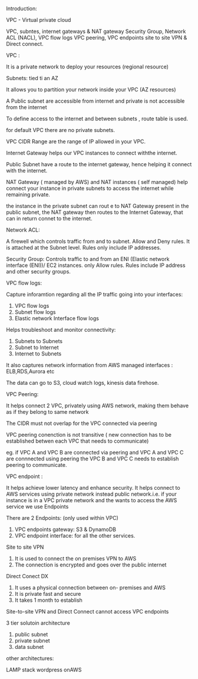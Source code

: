

Introduction:


VPC - Virtual private cloud

VPC, subntes, internet gateways & NAT gateway
Security Group, Network ACL (NACL), VPC flow logs
VPC peering, VPC endpoints
site to site VPN & Direct connect.


VPC : 

It is a private network to deploy your resources (regional resource)


Subnets:
tied ti an AZ

It allows you to partition your network inside your VPC (AZ resources)


A Public subnet are accessible from internet and private is not accessible from the internet 


To define access to the internet and between subnets , route table is used.

for default VPC there are no private subnets.

VPC CIDR Range are the range of IP allowed in your VPC.

Internet Gateway helps our VPC instances to connect withthe internet.

Public Subnet have a route to the internet gateway, hence helping it connect with the internet.

NAT Gateway ( managed by AWS) and NAT instances ( self managed) help connect your instance in private subnets to access the internet while remaining private.

the instance in the private subnet can rout e to NAT Gateway present in the public subnet, the NAT gateway then routes to the Internet Gateway, that can in return connet to the internet.


Network ACL:

A firewell which controls traffic from and to subnet.
Allow and Deny rules.
It is attached at the Subnet level.
Rules only include IP addresses.

Security Group:
Controls traffic to and from an ENI (Elastic network interface (ENI))/ EC2 instances.
only Allow rules.
Rules include IP address and other security groups.


VPC flow logs:

Capture inforamtion regarding all the IP traffic going into your interfaces:

 1. VPC flow logs
 2. Subnet flow logs 
 3. Elastic network Interface flow logs 

Helps troubleshoot and monitor connectivity:

  1. Subnets to Subnets
  2. Subnet to Internet 
  3. Internet to Subnets 

It also captures network information from AWS managed interfaces :  ELB,RDS,Aurora etc

The data can go to S3, cloud watch logs, kinesis data firehose.


VPC Peering:

It helps connect 2 VPC, privately using AWS network, making them behave as if they belong to same network

The CIDR must not overlap for the VPC connected via peering 

VPC peering conenction is not transitive ( new connection has to be established betwen each VPC that needs to communicate)

eg. if VPC A and VPC B are connected via peering and VPC A and VPC C are connnected using peering the VPC B and VPC C needs to establish peering to communicate.


VPC endpoint :

It helps achieve lower latency and enhance security.
It helps connect to AWS services using private network instead public network.i.e. if your instance is in a VPC private network and the wants to access the AWS service we use Endpoints


There are 2 Endpoints: (only used within VPC)

1. VPC endpoints gateway: S3 & DynamoDB
2. VPC endpoint interface: for all the other services.



Site to site VPN 

1. It is used to connect the on premises VPN to AWS 
2. The connection is encrypted and goes over the public internet

Direct Conect DX

1. It uses a physical connection between on- premises and AWS 
2. It is private fast and secure
3. It takes 1 month to establish 

Site-to-site VPN and Direct Connect cannot access VPC endpoints


3 tier solutoin architecture
1. public subnet 
2. private subnet
3. data subnet

other architectures:

LAMP stack
wordpress onAWS







